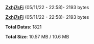 [**Zxhj7sFj**](/data/Zxhj7sFj.txt) (05/11/22 - 22:58)- 2193 bytes

[**Zxhj7sFj**](/data/Zxhj7sFj.txt) (05/11/22 - 22:58)- 2193 bytes

**Total Datas**: 1821

**Total Size**: 10.57 MB / 10.6 MB